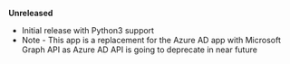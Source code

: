 **Unreleased**
* Initial release with Python3 support
* Note - This app is a replacement for the Azure AD app with Microsoft Graph API as Azure AD API is going to deprecate in near future